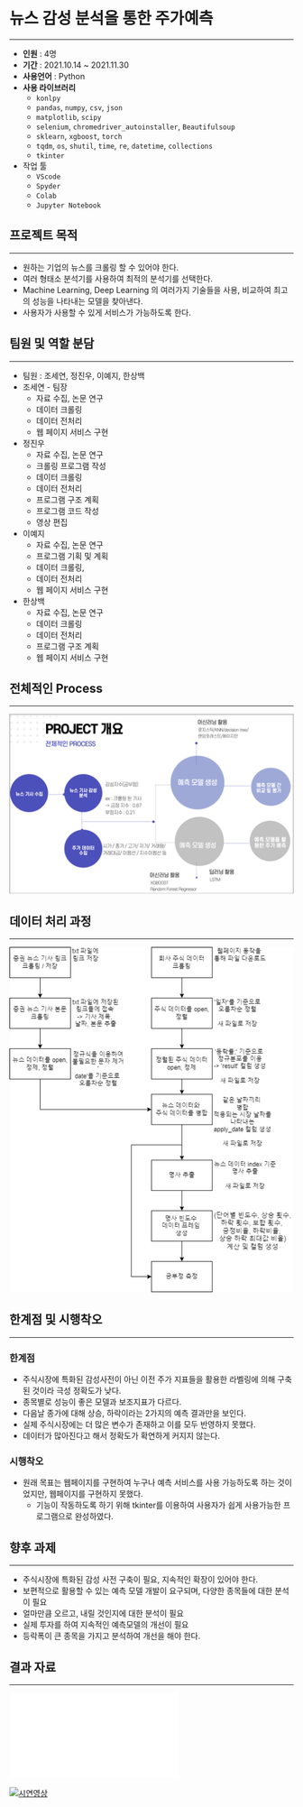 # 뉴스 감성 분석을 통한 주가예측

---

- **인원** : 4명
- **기간** : 2021.10.14 ~ 2021.11.30
- **사용언어** : Python
- **사용 라이브러리**
    - `konlpy`
    - `pandas`, `numpy`, `csv`, `json`
    - `matplotlib`, `scipy`
    - `selenium`, `chromedriver_autoinstaller`, `Beautifulsoup`
    - `sklearn`, `xgboost`, `torch`
    - `tqdm`, `os`, `shutil`, `time`, `re`, `datetime`, `collections`
    - `tkinter`
- 작업 툴
    - `VScode`
    - `Spyder`
    - `Colab`
    - `Jupyter Notebook`

## 프로젝트 목적

---

- 원하는 기업의 뉴스를 크롤링 할 수 있어야 한다.
- 여러 형태소 분석기를 사용하여 최적의 분석기를 선택한다.
- Machine Learning, Deep Learning 의 여러가지 기술들을 사용, 비교하여 최고의 성능을 나타내는 모델을 찾아낸다.
- 사용자가 사용할 수 있게 서비스가 가능하도록 한다.

## 팀원 및 역할 분담

---

- 팀원 : 조세연, 정진우, 이예지, 한상백
- 조세연 - 팀장
    - 자료 수집, 논문 연구
    - 데이터 크롤링
    - 데이터 전처리
    - 웹 페이지 서비스 구현
- 정진우
    - 자료 수집, 논문 연구
    - 크롤링 프로그램 작성
    - 데이터 크롤링
    - 데이터 전처리
    - 프로그램 구조 계획
    - 프로그램 코드 작성
    - 영상 편집
- 이예지
    - 자료 수집, 논문 연구
    - 프로그램 기획 및 계획
    - 데이터 크롤링,
    - 데이터 전처리
    - 웹 페이지 서비스 구현
- 한상백
    - 자료 수집, 논문 연구
    - 데이터 크롤링
    - 데이터 전처리
    - 프로그램 구조 계획
    - 웹 페이지 서비스 구현

## 전체적인 Process

---

![Untitled](img/Untitled.png)

## 데이터 처리 과정

---

![Untitled](img/Untitled%201.png)

## 한계점 및 시행착오

---

### 한계점

- 주식시장에 특화된 감성사전이 아닌 이전 주가 지표들을 활용한 라벨링에 의해 구축된 것이라 극성 정확도가 낮다.
- 종목별로 성능이 좋은 모델과 보조지표가 다르다.
- 다음날 종가에 대해 상승, 하락이라는 2가지의 예측 결과만을 보인다.
- 실제 주식시장에는 더 많은 변수가 존재하고 이를 모두 반영하지 못했다.
- 데이터가 많아진다고 해서 정확도가 확연하게 커지지 않는다.

### 시행착오

- 원래 목표는 웹페이지를 구현하여 누구나 예측 서비스를 사용 가능하도록 하는 것이었지만, 웹페이지를 구현하지 못했다.
    - 기능이 작동하도록 하기 위해 tkinter를 이용하여 사용자가 쉽게 사용가능한 프로그램으로 완성하였다.

## 향후 과제

---

- 주식시장에 특화된 감성 사전 구축이 필요, 지속적인 확장이 있어야 한다.
- 보편적으로 활용할 수 있는 예측 모델 개발이 요구되며, 다양한 종목들에 대한 분석이 필요
- 얼마만큼 오르고, 내릴 것인지에 대한 분석이 필요
- 실제 투자를 하여 지속적인 예측모델의 개선이 필요
- 등락폭이 큰 종목을 가지고 분석하여 개선을 해야 한다.

## 결과 자료

---


![A-team 결과 ppt](pdf/new_stock_prediction.pdf)

[![시연영상]()](https://drive.google.com/file/d/1qnK7A0GaMw1zhXHgt26dS85Rou1XlrnY/view?usp=sharing)